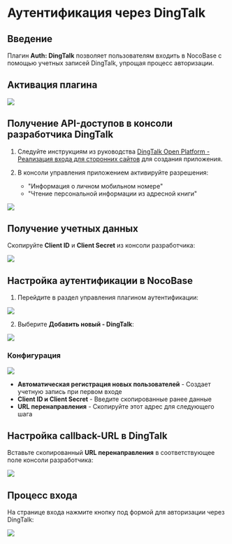 # Аутентификация через DingTalk

<PluginInfo commercial="true" name="auth-dingtalk"></PluginInfo>

## Введение

Плагин **Auth: DingTalk** позволяет пользователям входить в NocoBase с помощью учетных записей DingTalk, упрощая процесс авторизации.

## Активация плагина

![](https://static-docs.nocobase.com/202406120929356.png)

## Получение API-доступов в консоли разработчика DingTalk

1. Следуйте инструкциям из руководства <a href="https://open.dingtalk.com/document/orgapp/tutorial-obtaining-user-personal-information" target="_blank">DingTalk Open Platform - Реализация входа для сторонних сайтов</a> для создания приложения.

2. В консоли управления приложением активируйте разрешения:
   - "Информация о личном мобильном номере"
   - "Чтение персональной информации из адресной книги"

![](https://static-docs.nocobase.com/202406120006620.png)

## Получение учетных данных

Скопируйте **Client ID** и **Client Secret** из консоли разработчика:

![](https://static-docs.nocobase.com/202406120000595.png)

## Настройка аутентификации в NocoBase

1. Перейдите в раздел управления плагином аутентификации:

![](https://static-docs.nocobase.com/202406112348051.png)

2. Выберите **Добавить новый - DingTalk**:

![](https://static-docs.nocobase.com/202406112349664.png)

### Конфигурация

![](https://static-docs.nocobase.com/202406120016896.png)

- **Автоматическая регистрация новых пользователей** - Создает учетную запись при первом входе
- **Client ID и Client Secret** - Введите скопированные ранее данные
- **URL перенаправления** - Скопируйте этот адрес для следующего шага

## Настройка callback-URL в DingTalk

Вставьте скопированный **URL перенаправления** в соответствующее поле консоли разработчика:

![](https://static-docs.nocobase.com/202406120012221.png)

## Процесс входа

На странице входа нажмите кнопку под формой для авторизации через DingTalk:

![](https://static-docs.nocobase.com/202406120014539.png)

